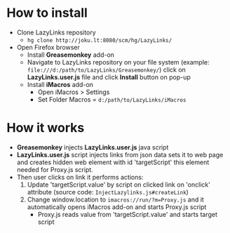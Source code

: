 # How to install
- Clone LazyLinks repository
    + `hg clone http://joku.lt:8080/scm/hg/LazyLinks/`
- Open Firefox browser
    + Install **Greasemonkey** add-on
    + Navigate to LazyLinks repository on your file system (example: `file:///d:/path/to/LazyLinks/Greasemonkey/`) click on **LazyLinks.user.js** file and click **Install** button on pop-up
    + Install **iMacros** add-on 
        * Open iMacros > Settings
        * Set Folder Macros = `d:/path/to/LazyLinks/iMacros`

# How it works
- **Greasemonkey** injects **LazyLinks.user.js** java script
- **LazyLinks.user.js** script injects links from json data sets it to web page and creates hidden web element with id 'targetScript' this element needed for Proxy.js script.
- Then user clicks on link it performs actions:
    1. Update 'targetScript.value' by script on clicked link on 'onclick' attribute (source code: `InjectLazylinks.js#createLink`)
    2. Change window.location to `imacros://run/?m=Proxy.js` and it automatically opens iMacros add-on and starts Proxy.js script
        * Proxy.js reads value from 'targetScript.value' and starts target script
